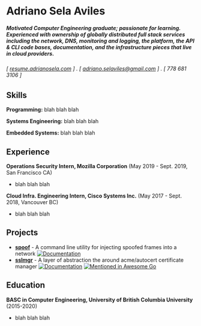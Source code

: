 Adriano Sela Aviles
======

##### Motivated Computer Engineering graduate; passionate for learning. Experienced with ownership of globally distributed full stack services including the network, DNS, monitoring and logging, the platform, the API & CLI code bases, documentation, and the infrastructure pieces that live in cloud providers.

###### [ [resume.adrianosela.com](https://resume.adrianosela.com) ] . [ adriano.selaviles@gmail.com ] . [ 778 681 3106 ]

Skills
------
**Programming:** blah blah blah

**Systems Engineering:** blah blah blah

**Embedded Systems:** blah blah blah

Experience
---------
**Operations Security Intern, Mozilla Corporation** (May 2019 - Sept. 2019, San Francisco CA)

- blah blah blah

**Cloud Infra. Engineering Intern, Cisco Systems Inc.** (May 2017 - Sept. 2018, Vancouver BC)

- blah blah blah

Projects
------
- [**spoof**](https://github.com/adrianosela/spoof) - A command line utility for injecting spoofed frames into a network [![Documentation](https://godoc.org/github.com/adrianosela/spoof?status.svg)](https://godoc.org/github.com/adrianosela/spoof)
- [**sslmgr**](https://github.com/adrianosela/sslmgr) - A layer of abstraction the around acme/autocert certificate manager [![Documentation](https://godoc.org/github.com/adrianosela/sslmgr?status.svg)](https://godoc.org/github.com/adrianosela/sslmgr) [![Mentioned in Awesome Go](https://awesome.re/mentioned-badge.svg)](https://github.com/avelino/awesome-go#security)

Education
---------

**BASC in Computer Engineering, University of British Columbia University** (2015-2020)

- blah blah blah
